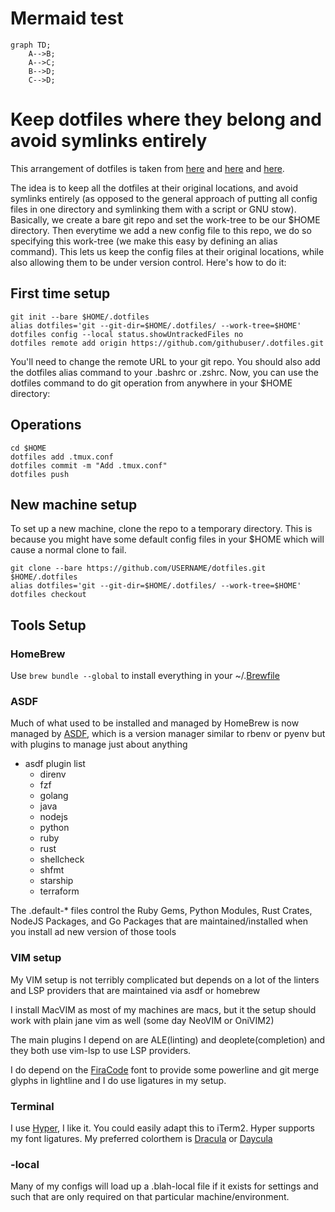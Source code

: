 # Mermaid test

```mermaid
graph TD;
    A-->B;
    A-->C;
    B-->D;
    C-->D;
```

# Keep dotfiles where they belong and avoid symlinks entirely

This arrangement of dotfiles is taken from
[here](https://news.ycombinator.com/item?id=11070797) and
[here](https://developer.atlassian.com/blog/2016/02/best-way-to-store-dotfiles-git-bare-repo/)
and [here](https://medium.com/toutsbrasil/how-to-manage-your-dotfiles-with-git-f7aeed8adf8b).

The idea is to keep all the dotfiles at their original locations, and avoid
symlinks entirely (as opposed to the general approach of putting all config
files in one directory and symlinking them with a script or GNU stow).
Basically, we create a bare git repo and set the work-tree to be our
$HOME directory. Then everytime we add a new config file to this repo, we do
so specifying this work-tree (we make this easy by defining an alias command).
This lets us keep the config files at their original locations, while also
allowing them to be under version control. Here's how to do it:

## First time setup

```
git init --bare $HOME/.dotfiles
alias dotfiles='git --git-dir=$HOME/.dotfiles/ --work-tree=$HOME'
dotfiles config --local status.showUntrackedFiles no
dotfiles remote add origin https://github.com/githubuser/.dotfiles.git
```

You'll need to change the remote URL to your git repo. You should also add the
dotfiles alias command to your .bashrc or .zshrc. Now, you can use the dotfiles
command to do git operation from anywhere in your $HOME directory:

## Operations

```
cd $HOME
dotfiles add .tmux.conf
dotfiles commit -m "Add .tmux.conf"
dotfiles push
```

## New machine setup

To set up a new machine, clone the repo to a temporary directory. This is
because you might have some default config files in your $HOME which will
cause a normal clone to fail.

```
git clone --bare https://github.com/USERNAME/dotfiles.git $HOME/.dotfiles
alias dotfiles='git --git-dir=$HOME/.dotfiles/ --work-tree=$HOME'
dotfiles checkout
```

## Tools Setup

### HomeBrew

Use `brew bundle --global` to install everything in your
~/.[Brewfile](https://github.com/Homebrew/homebrew-bundle)

### ASDF

Much of what used to be installed and managed by HomeBrew is now managed by
[ASDF](https://asdf-vm.com), which is a version manager similar to rbenv or
pyenv but with plugins to manage just about anything

- asdf plugin list
  - direnv
  - fzf
  - golang
  - java
  - nodejs
  - python
  - ruby
  - rust
  - shellcheck
  - shfmt
  - starship
  - terraform

The .default-* files control the Ruby Gems, Python Modules, Rust Crates,
NodeJS Packages, and Go Packages that are maintained/installed when you install
ad new version of those tools

### VIM setup

My VIM setup is not terribly complicated but depends on a lot of the linters
and LSP providers that are maintained via asdf or homebrew

I install MacVIM as most of my machines are macs, but it the setup should work
with plain jane vim as well (some day NeoVIM or OniVIM2)

The main plugins I depend on are ALE(linting) and deoplete(completion) and they
both use vim-lsp to use LSP providers.

I do depend on the [FiraCode](https://github.com/tonsky/FiraCode) font to
provide some powerline and git merge glyphs in lightline and I do use ligatures
in my setup.

### Terminal

I use [Hyper](https://hyper.is), I like it. You could easily adapt this to
iTerm2. Hyper supports my font ligatures. My preferred colorthem is
[Dracula](https://draculatheme.com) or
[Daycula](https://github.com/ghifarit53/daycula-vim)

### -local

Many of my configs will load up a .blah-local file if it exists for settings
and such that are only required on that particular machine/environment.
